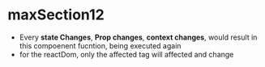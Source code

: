 # maxSection12

- Every **state Changes**, **Prop changes**, **context changes**, would result in this compoenent fucntion, being executed again
- for the reactDom, only the affected tag will affected and change

